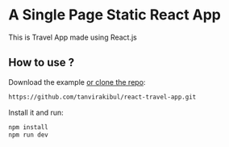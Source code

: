 # A Single Page Static React App

This  is Travel App made using React.js

## How to use ?

Download the example [or clone the repo](https://github.com/mui-org/material-ui):

```sh
https://github.com/tanvirakibul/react-travel-app.git
```

Install it and run:

```sh
npm install
npm run dev
```
